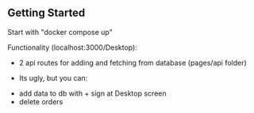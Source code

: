 ## Getting Started

Start with "docker compose up"

Functionality (localhost:3000/Desktop):

- 2 api routes for adding and fetching from database (pages/api folder)

- Its ugly, but you can:
* add data to db with + sign at Desktop screen
* delete orders
